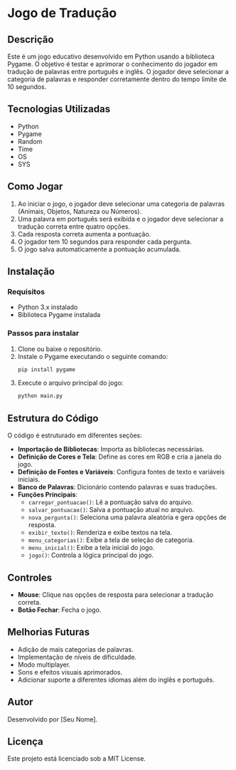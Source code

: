 # Jogo de Tradução

## Descrição
Este é um jogo educativo desenvolvido em Python usando a biblioteca Pygame. O objetivo é testar e aprimorar o conhecimento do jogador em tradução de palavras entre português e inglês. O jogador deve selecionar a categoria de palavras e responder corretamente dentro do tempo limite de 10 segundos.

## Tecnologias Utilizadas
- Python
- Pygame
- Random
- Time
- OS
- SYS

## Como Jogar
1. Ao iniciar o jogo, o jogador deve selecionar uma categoria de palavras (Animais, Objetos, Natureza ou Números).
2. Uma palavra em português será exibida e o jogador deve selecionar a tradução correta entre quatro opções.
3. Cada resposta correta aumenta a pontuação.
4. O jogador tem 10 segundos para responder cada pergunta.
5. O jogo salva automaticamente a pontuação acumulada.

## Instalação
### Requisitos
- Python 3.x instalado
- Biblioteca Pygame instalada

### Passos para instalar
1. Clone ou baixe o repositório.
2. Instale o Pygame executando o seguinte comando:
   ```sh
   pip install pygame
   ```
3. Execute o arquivo principal do jogo:
   ```sh
   python main.py
   ```

## Estrutura do Código
O código é estruturado em diferentes seções:
- **Importação de Bibliotecas**: Importa as bibliotecas necessárias.
- **Definição de Cores e Tela**: Define as cores em RGB e cria a janela do jogo.
- **Definição de Fontes e Variáveis**: Configura fontes de texto e variáveis iniciais.
- **Banco de Palavras**: Dicionário contendo palavras e suas traduções.
- **Funções Principais**:
  - `carregar_pontuacao()`: Lê a pontuação salva do arquivo.
  - `salvar_pontuacao()`: Salva a pontuação atual no arquivo.
  - `nova_pergunta()`: Seleciona uma palavra aleatória e gera opções de resposta.
  - `exibir_texto()`: Renderiza e exibe textos na tela.
  - `menu_categorias()`: Exibe a tela de seleção de categoria.
  - `menu_inicial()`: Exibe a tela inicial do jogo.
  - `jogo()`: Controla a lógica principal do jogo.

## Controles
- **Mouse**: Clique nas opções de resposta para selecionar a tradução correta.
- **Botão Fechar**: Fecha o jogo.

## Melhorias Futuras
- Adição de mais categorias de palavras.
- Implementação de níveis de dificuldade.
- Modo multiplayer.
- Sons e efeitos visuais aprimorados.
- Adicionar suporte a diferentes idiomas além do inglês e português.

## Autor
Desenvolvido por [Seu Nome].

## Licença
Este projeto está licenciado sob a MIT License.

